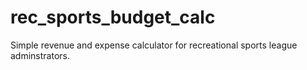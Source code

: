 # rec_sports_budget_calc
Simple revenue and expense calculator for recreational sports league adminstrators.
